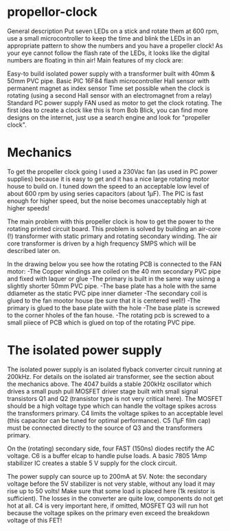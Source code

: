# **propellor-clock**

General description
Put seven LEDs on a stick and rotate them at 600 rpm, use a small microcontroller to keep the time and blink the LEDs in an appropriate pattern to show the numbers and you have a propeller clock! As your eye cannot follow the flash rate of the LEDs, it looks like the digital numbers are floating in thin air! Main features of my clock are:

Easy-to build isolated power supply with a transformer built with 40mm & 50mm PVC pipe. Basic PIC 16F84 flash microcontroller Hall sensor with permanent magnet as index sensor Time set possible when the clock is rotating (using a second Hall sensor with an electromagnet from a relay) Standard PC power supply FAN used as motor to get the clock rotating. The first idea to create a clock like this is from Bob Blick, you can find more designs on the internet, just use a search engine and look for "propeller clock".

# **Mechanics**

To get the propeller clock going I used a 230Vac fan (as used in PC power supplies) because it is easy to get and it has a nice large rotating motor house to build on. I tuned down the speed to an acceptable low level of about 600 rpm by using series capacitors (about 1µF). The PIC is fast enough for higher speed, but the noise becomes unacceptably high at higher speeds!

The main problem with this propeller clock is how to get the power to the rotating printed circuit board. This problem is solved by building an air-core (!) transformer with static primary and rotating secondary winding. The air core transformer is driven by a high frequency SMPS which will be described later on.

In the drawing below you see how the rotating PCB is connected to the FAN motor: -The Copper windings are coiled on the 40 mm secondary PVC pipe and fixed with laquer or glue -The primary is built in the same way usinng a slightly shorter 50mm PVC pipe. -The base plate has a hole with the same ddiameter as the static PVC pipe inner diameter -The secondary coil is glued to the fan mootor house (be sure that it is centered well!) -The primary is glued to the base plate wiith the hole -The base plate is screwed to the corner hholes of the fan house. -The rotating pcb is screwed to a small piiece of PCB which is glued on top of the rotating PVC pipe.

# **The isolated power supply**

The isolated power supply is an isolated flyback converter circuit running at 200kHz. For details on the isolated air transformer, see the section about the mechanics above. The 4047 builds a stable 200kHz oscillator which drives a small push pull MOSFET driver stage built with small signal transistors Q1 and Q2 (transistor type is not very critical here). The MOSFET should be a high voltage type which can handle the voltage spikes across the transformers primary. C4 limits the voltage spikes to an acceptable level (this capacitor can be tuned for optimal performance). C5 (1µF film cap) must be connected directly to the source of Q3 and the transformers primary.

On the (rotating) secondary side, four FAST (150ns) diodes rectify the AC voltage. C6 is a buffer elcap to handle pulse loads. A basic 7805 1Amp stabilizer IC creates a stable 5 V supply for the clock circuit.

The power supply can source up to 200mA at 5V. Note: the secondary voltage before the 5V stabilizer is not very stable, without any load it may rise up to 50 volts! Make sure that some load is placed here (1k resistor is sufficient). The losses in the converter are quite low, components do not get hot at all. C4 is very important here, if omitted, MOSFET Q3 will run hot because the voltage spikes on the primary even exceed the breakdown voltage of this FET!

